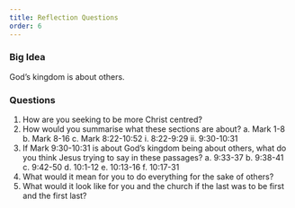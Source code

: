 ```yaml
---
title: Reflection Questions
order: 6
---
```


### Big Idea 
God’s kingdom is about others. 


### Questions 
1.   How are you seeking to be more Christ centred? 
2.   How would you summarise what these sections are about?
a.   Mark 1-8 
b.   Mark 8-16 
c.   Mark 8:22-10:52
  i.     8:22-9:29
 ii.     9:30-10:31
3.   If Mark 9:30-10:31 is about God’s kingdom being about others, what do you think Jesus trying to say in these passages? 
a.   9:33-37
b.   9:38-41  
c.   9:42-50
d.   10:1-12
e.   10:13-16
f.   10:17-31
4.   What would it mean for you to do everything for the sake of others? 
5.   What would it look like for you and the church if the last was to be first and the first last? 
